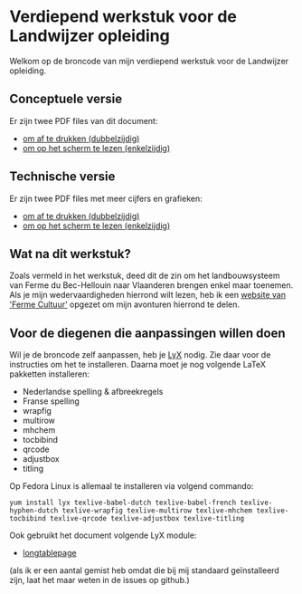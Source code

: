 # Verdiepend werkstuk voor de Landwijzer opleiding

Welkom op de broncode van mijn verdiepend werkstuk voor de Landwijzer opleiding.

## Conceptuele versie

Er zijn twee PDF files van dit document:

* [om af te drukken (dubbelzijdig)](https://github.com/EricSeynaeve/landwijzer_werkstuk/raw/master/text/manuscript-nl_print.pdf)
* [om op het scherm te lezen (enkelzijdig)](https://github.com/EricSeynaeve/landwijzer_werkstuk/raw/master/text/manuscript-nl_screen.pdf)

## Technische versie

Er zijn twee PDF files met meer cijfers en grafieken:

* [om af te drukken (dubbelzijdig)](https://github.com/EricSeynaeve/landwijzer_werkstuk/raw/master/text/manuscript-tech-nl_print.pdf)
* [om op het scherm te lezen (enkelzijdig)](https://github.com/EricSeynaeve/landwijzer_werkstuk/raw/master/text/manuscript-tech-nl_screen.pdf)

## Wat na dit werkstuk?

Zoals vermeld in het werkstuk, deed dit de zin om het landbouwsysteem van Ferme du Bec-Hellouin naar Vlaanderen brengen enkel maar toenemen. Als je mijn wedervaardigheden hierrond wilt lezen, heb ik een [website van 'Ferme Cultuur'](https:///www.fermecultuur.be) opgezet om mijn avonturen hierrond te delen.

## Voor de diegenen die aanpassingen willen doen

Wil je de broncode zelf aanpassen, heb je [LyX](https://www.lyx.org) nodig. Zie daar voor de instructies om het te installeren.
Daarna moet je nog volgende LaTeX pakketten installeren:

* Nederlandse spelling & afbreekregels
* Franse spelling
* wrapfig
* multirow
* mhchem
* tocbibind
* qrcode
* adjustbox
* titling

Op Fedora Linux is allemaal te installeren via volgend commando:
```
yum install lyx texlive-babel-dutch texlive-babel-french texlive-hyphen-dutch texlive-wrapfig texlive-multirow texlive-mhchem texlive-tocbibind texlive-qrcode texlive-adjustbox texlive-titling
```

Ook gebruikt het document volgende LyX module:

* [longtablepage](https://wiki.lyx.org/Layouts/Modules#toc4)

(als ik er een aantal gemist heb omdat die bij mij standaard geïnstalleerd zijn, laat het maar weten in de issues op github.)
